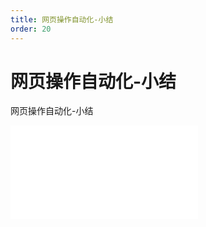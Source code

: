 ```yaml
---
title: 网页操作自动化-小结
order: 20
---
```

# 网页操作自动化-小结

  网页操作自动化-小结

<iframe class="w-full aspect-video" src="//player.bilibili.com/player.html?isOutside=true&aid=114392964338182&bvid=BV1haLgzKEXo&cid=29589439537&p=1" scrolling="no" border="0" frameborder="no" framespacing="0" allowfullscreen="true"></iframe>
